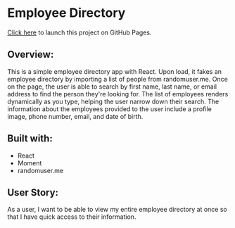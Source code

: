 # Employee Directory

[Click here](https://iskona.github.io/React-Employee-Directory/) to launch this project on GitHub Pages.

## Overview:
This is a simple employee directory app with React. Upon load, it fakes an employee directory by importing a list of people from randomuser.me. Once on the page, the user is able to search by first name, last name, or email address to find the person they're looking for. The list of employees renders dynamically as you type, helping the user narrow down their search. The information about the employees provided to the user include a profile image, phone number, email, and date of birth.

## Built with:

* React
* Moment
* randomuser.me

## User Story:

As a user, I want to be able to view my entire employee directory at once so that I have quick access to their information.